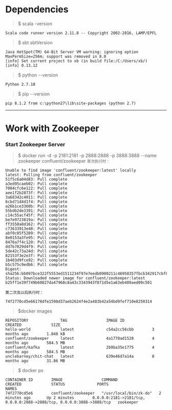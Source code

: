# Dependencies
> $ scala -version
```
Scala code runner version 2.11.8 -- Copyright 2002-2016, LAMP/EPFL
```
> $ sbt sbtVersion
```
Java HotSpot(TM) 64-Bit Server VM warning: ignoring option MaxPermSize=256m; support was removed in 8.0
[info] Set current project to xb (in build file:/C:/Users/xb/)
[info] 0.13.12
```
> $ python --version
```
Python 2.7.10
```
> $ pip --version
```
pip 8.1.2 from c:\python27\lib\site-packages (python 2.7)
```

----------

# Work with Zookeeper
### Start Zookeeper Server
> $ docker run -d -p 2181:2181 -p 2888:2888 -p 3888:3888 --name zookeeper confluent/zookeeper
``首次执行时：``
```
Unable to find image 'confluent/zookeeper:latest' locally
latest: Pulling from confluent/zookeeper
51f5c6a04d83: Pull complete
a3ed95caeb02: Pull complete
7004cfc6e122: Pull complete
aee1f2b2873f: Pull complete
3a68342c4011: Pull complete
6cbd71d4d1f4: Pull complete
a26b1ce3360b: Pull complete
55bdb2de3391: Pull complete
c14c55acf45f: Pull complete
be7e9723819a: Pull complete
ff3558a8d162: Pull complete
c73633913e48: Pull complete
abf0c05f5209: Pull complete
8e0153a3fe95: Pull complete
8476a7f4c120: Pull complete
dd7b7029d4f9: Pull complete
5de42c73a24d: Pull complete
82153f3e2e3f: Pull complete
1b403d9fce92: Pull complete
b5c575c9edb6: Pull complete
Digest: sha256:bb097bce322f5553ed1511234f97e7eedb0900211c46958357fbcb342917cbf8
Status: Downloaded newer image for confluent/zookeeper:latest
b25ff1e39f749b60827da47968c8a43c3343943f871d5e1a63eb489aed09c501
```
``第二次及以后执行时：``
```
74f2770cd5e66178dfe1598d37aeb2624f4e2a483b42a54bd9fef710e8250314
```
> $docker images
```
REPOSITORY              TAG                 IMAGE ID            CREATED             SIZE
hello-world             latest              c54a2cc56cbb        3 months ago        1.848 kB
confluent/zookeeper     latest              4a1778ad1528        4 months ago        584.5 MB
confluent/kafka         latest              2b9ba35e1775        4 months ago        584.5 MB
unclebarney/chit-chat   latest              639e46d7a14a        8 months ago        31.86 MB
```
> $ docker ps
```
CONTAINER ID        IMAGE                 COMMAND                  CREATED             STATUS              PORTS                                                                    NAMES
74f2770cd5e6        confluent/zookeeper   "/usr/local/bin/zk-do"   2 minutes ago       Up 2 minutes        0.0.0.0:2181->2181/tcp, 0.0.0.0:2888->2888/tcp, 0.0.0.0:3888->3888/tcp   zookeeper
```
